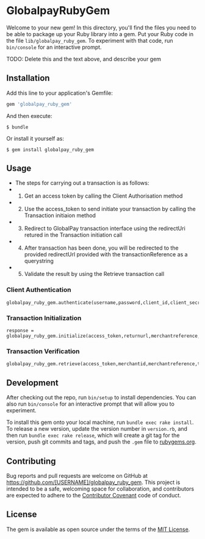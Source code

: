 # GlobalpayRubyGem

Welcome to your new gem! In this directory, you'll find the files you need to be able to package up your Ruby library into a gem. Put your Ruby code in the file `lib/globalpay_ruby_gem`. To experiment with that code, run `bin/console` for an interactive prompt.

TODO: Delete this and the text above, and describe your gem

## Installation

Add this line to your application's Gemfile:

```ruby
gem 'globalpay_ruby_gem'
```

And then execute:

    $ bundle

Or install it yourself as:

    $ gem install globalpay_ruby_gem

## Usage
*	The steps for carrying out a transaction is as follows:
* 	1. Get an access token by calling the Client Authorisation method
*	2. Use the access_token to send initiate your transaction by calling the Transaction initiaion method
* 	3. Redirect to GlobalPay transaction interface using the redirectUri retured in the Transaction initiation call
* 	4. After transaction has been done, you will be redirected to the provided redirectUrl provided with the transactionReference as a querystring
*	5. Validate the result by using the Retrieve transaction call

### Client Authentication
	globalpay_ruby_gem.authenticate(username,password,client_id,client_secret)

### Transaction Initialization
	response = globalpay_ruby_gem.initialize(access_token,returnurl,merchantreference,description,currencycode,totalamount,customer)
	


### Transaction Verification
	globalpay_ruby_gem.retrieve(access_token,merchantid,merchantreference,transactionrequest)

## Development

After checking out the repo, run `bin/setup` to install dependencies. You can also run `bin/console` for an interactive prompt that will allow you to experiment.

To install this gem onto your local machine, run `bundle exec rake install`. To release a new version, update the version number in `version.rb`, and then run `bundle exec rake release`, which will create a git tag for the version, push git commits and tags, and push the `.gem` file to [rubygems.org](https://rubygems.org).

## Contributing

Bug reports and pull requests are welcome on GitHub at https://github.com/[USERNAME]/globalpay_ruby_gem. This project is intended to be a safe, welcoming space for collaboration, and contributors are expected to adhere to the [Contributor Covenant](http://contributor-covenant.org) code of conduct.


## License

The gem is available as open source under the terms of the [MIT License](http://opensource.org/licenses/MIT).


